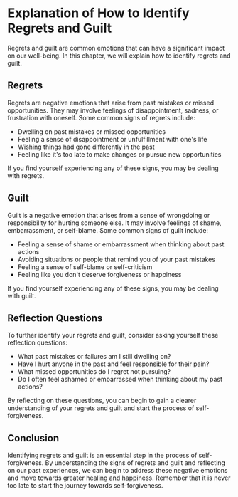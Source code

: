# Explanation of How to Identify Regrets and Guilt

Regrets and guilt are common emotions that can have a significant impact on our well-being. In this chapter, we will explain how to identify regrets and guilt.

Regrets
-------

Regrets are negative emotions that arise from past mistakes or missed opportunities. They may involve feelings of disappointment, sadness, or frustration with oneself. Some common signs of regrets include:

* Dwelling on past mistakes or missed opportunities
* Feeling a sense of disappointment or unfulfillment with one's life
* Wishing things had gone differently in the past
* Feeling like it's too late to make changes or pursue new opportunities

If you find yourself experiencing any of these signs, you may be dealing with regrets.

Guilt
-----

Guilt is a negative emotion that arises from a sense of wrongdoing or responsibility for hurting someone else. It may involve feelings of shame, embarrassment, or self-blame. Some common signs of guilt include:

* Feeling a sense of shame or embarrassment when thinking about past actions
* Avoiding situations or people that remind you of your past mistakes
* Feeling a sense of self-blame or self-criticism
* Feeling like you don't deserve forgiveness or happiness

If you find yourself experiencing any of these signs, you may be dealing with guilt.

Reflection Questions
--------------------

To further identify your regrets and guilt, consider asking yourself these reflection questions:

* What past mistakes or failures am I still dwelling on?
* Have I hurt anyone in the past and feel responsible for their pain?
* What missed opportunities do I regret not pursuing?
* Do I often feel ashamed or embarrassed when thinking about my past actions?

By reflecting on these questions, you can begin to gain a clearer understanding of your regrets and guilt and start the process of self-forgiveness.

Conclusion
----------

Identifying regrets and guilt is an essential step in the process of self-forgiveness. By understanding the signs of regrets and guilt and reflecting on our past experiences, we can begin to address these negative emotions and move towards greater healing and happiness. Remember that it is never too late to start the journey towards self-forgiveness.
